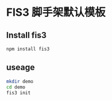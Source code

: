 # FIS3 脚手架默认模板

## Install fis3

`npm install fis3`

## useage

```bash
mkdir demo
cd demo
fis3 init
```
